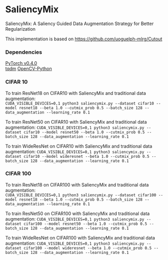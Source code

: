 # SaliencyMix
SaliencyMix: A Saliency Guided Data Augmentation Strategy for Better Regularization

This implementation is based on 
https://github.com/uoguelph-mlrg/Cutout

### Dependencies  
[PyTorch v0.4.0](http://pytorch.org/)  
[tqdm](https://pypi.python.org/pypi/tqdm)
[OpenCV-Python](https://pypi.org/project/opencv-python/)


### CIFAR 10
To train ResNet18 on CIFAR10 with SaliencyMix and traditional data augmentation:    
`CUDA_VISIBLE_DEVICES=0,1 python3 saliencymix.py --dataset cifar10 --model resnet18 --beta 1.0 --cutmix_prob 0.5 --batch_size 128 --data_augmentation --learning_rate 0.1`

To train ResNet50 on CIFAR10 with SaliencyMix and traditional data augmentation: 
`CUDA_VISIBLE_DEVICES=0,1 python3 saliencymix.py --dataset cifar10 --model resnet50 --beta 1.0 --cutmix_prob 0.5 --batch_size 128 --data_augmentation --learning_rate 0.1`

To train WideResNet on CIFAR10 with SaliencyMix and traditional data augmentation: 
`CUDA_VISIBLE_DEVICES=0,1 python3 saliencymix.py --dataset cifar10 --model wideresnet --beta 1.0 --cutmix_prob 0.5 --batch_size 128 --data_augmentation --learning_rate 0.1`



### CIFAR 100
To train ResNet18 on CIFAR100 with SaliencyMix and traditional data augmentation:    
`CUDA_VISIBLE_DEVICES=0,1 python3 saliencymix.py --dataset cifar100 --model resnet18 --beta 1.0 --cutmix_prob 0.5 --batch_size 128 --data_augmentation --learning_rate 0.1`

To train ResNet50 on CIFAR100 with SaliencyMix and traditional data augmentation: 
`CUDA_VISIBLE_DEVICES=0,1 python3 saliencymix.py --dataset cifar100 --model resnet50 --beta 1.0 --cutmix_prob 0.5 --batch_size 128 --data_augmentation --learning_rate 0.1`

To train WideResNet on CIFAR100 with SaliencyMix and traditional data augmentation: 
`CUDA_VISIBLE_DEVICES=0,1 python3 saliencymix.py --dataset cifar100 --model wideresnet --beta 1.0 --cutmix_prob 0.5 --batch_size 128 --data_augmentation --learning_rate 0.1`

